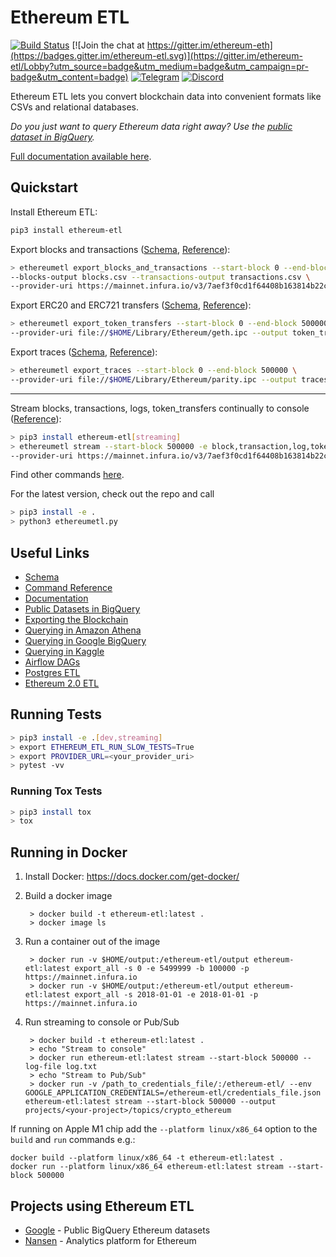 # Ethereum ETL

[![Build Status](https://app.travis-ci.com/blockchain-etl/ethereum-etl.svg?branch=develop)](https://travis-ci.com/github/blockchain-etl/ethereum-etl)
[![Join the chat at https://gitter.im/ethereum-eth](https://badges.gitter.im/ethereum-etl.svg)](https://gitter.im/ethereum-etl/Lobby?utm_source=badge&utm_medium=badge&utm_campaign=pr-badge&utm_content=badge)
[![Telegram](https://img.shields.io/badge/telegram-join%20chat-blue.svg)](https://t.me/BlockchainETL)
[![Discord](https://img.shields.io/badge/discord-join%20chat-blue.svg)](https://discord.gg/tRKG7zGKtF)

Ethereum ETL lets you convert blockchain data into convenient formats like CSVs and relational databases.

*Do you just want to query Ethereum data right away? Use the [public dataset in BigQuery](https://console.cloud.google.com/marketplace/details/ethereum/crypto-ethereum-blockchain).*

[Full documentation available here](http://ethereum-etl.readthedocs.io/).

## Quickstart

Install Ethereum ETL:

```bash
pip3 install ethereum-etl
```

Export blocks and transactions ([Schema](docs/schema.md#blockscsv), [Reference](docs/commands.md#export_blocks_and_transactions)):

```bash
> ethereumetl export_blocks_and_transactions --start-block 0 --end-block 500000 \
--blocks-output blocks.csv --transactions-output transactions.csv \
--provider-uri https://mainnet.infura.io/v3/7aef3f0cd1f64408b163814b22cc643c
```

Export ERC20 and ERC721 transfers ([Schema](docs/schema.md#token_transferscsv), [Reference](docs/commands.md##export_token_transfers)):

```bash
> ethereumetl export_token_transfers --start-block 0 --end-block 500000 \
--provider-uri file://$HOME/Library/Ethereum/geth.ipc --output token_transfers.csv
```

Export traces ([Schema](docs/schema.md#tracescsv), [Reference](docs/commands.md#export_traces)):

```bash
> ethereumetl export_traces --start-block 0 --end-block 500000 \
--provider-uri file://$HOME/Library/Ethereum/parity.ipc --output traces.csv
```

---

Stream blocks, transactions, logs, token_transfers continually to console ([Reference](docs/commands.md#stream)):

```bash
> pip3 install ethereum-etl[streaming]
> ethereumetl stream --start-block 500000 -e block,transaction,log,token_transfer --log-file log.txt \
--provider-uri https://mainnet.infura.io/v3/7aef3f0cd1f64408b163814b22cc643c
```

Find other commands [here](https://ethereum-etl.readthedocs.io/en/latest/commands/).

For the latest version, check out the repo and call 
```bash
> pip3 install -e . 
> python3 ethereumetl.py
```

## Useful Links

- [Schema](https://ethereum-etl.readthedocs.io/en/latest/schema/)
- [Command Reference](https://ethereum-etl.readthedocs.io/en/latest/commands/)
- [Documentation](https://ethereum-etl.readthedocs.io/)
- [Public Datasets in BigQuery](https://github.com/blockchain-etl/public-datasets)  
- [Exporting the Blockchain](https://ethereum-etl.readthedocs.io/en/latest/exporting-the-blockchain/)
- [Querying in Amazon Athena](https://ethereum-etl.readthedocs.io/en/latest/amazon-athena/)
- [Querying in Google BigQuery](https://ethereum-etl.readthedocs.io/en/latest/google-bigquery/)
- [Querying in Kaggle](https://www.kaggle.com/bigquery/ethereum-blockchain)
- [Airflow DAGs](https://github.com/blockchain-etl/ethereum-etl-airflow)
- [Postgres ETL](https://github.com/blockchain-etl/ethereum-etl-postgresql)
- [Ethereum 2.0 ETL](https://github.com/blockchain-etl/ethereum2-etl)

## Running Tests

```bash
> pip3 install -e .[dev,streaming]
> export ETHEREUM_ETL_RUN_SLOW_TESTS=True
> export PROVIDER_URL=<your_provider_uri>
> pytest -vv
``` 

### Running Tox Tests

```bash
> pip3 install tox
> tox
```

## Running in Docker

1. Install Docker: https://docs.docker.com/get-docker/

2. Build a docker image
        
        > docker build -t ethereum-etl:latest .
        > docker image ls
        
3. Run a container out of the image

        > docker run -v $HOME/output:/ethereum-etl/output ethereum-etl:latest export_all -s 0 -e 5499999 -b 100000 -p https://mainnet.infura.io
        > docker run -v $HOME/output:/ethereum-etl/output ethereum-etl:latest export_all -s 2018-01-01 -e 2018-01-01 -p https://mainnet.infura.io

4. Run streaming to console or Pub/Sub

        > docker build -t ethereum-etl:latest .
        > echo "Stream to console"
        > docker run ethereum-etl:latest stream --start-block 500000 --log-file log.txt
        > echo "Stream to Pub/Sub"
        > docker run -v /path_to_credentials_file/:/ethereum-etl/ --env GOOGLE_APPLICATION_CREDENTIALS=/ethereum-etl/credentials_file.json ethereum-etl:latest stream --start-block 500000 --output projects/<your-project>/topics/crypto_ethereum

If running on Apple M1 chip add the `--platform linux/x86_64` option to the `build` and `run` commands e.g.:

```
docker build --platform linux/x86_64 -t ethereum-etl:latest .
docker run --platform linux/x86_64 ethereum-etl:latest stream --start-block 500000
```

## Projects using Ethereum ETL
* [Google](https://goo.gl/oY5BCQ) - Public BigQuery Ethereum datasets
* [Nansen](https://www.nansen.ai/?ref=ethereumetl) - Analytics platform for Ethereum
